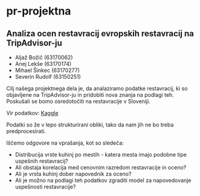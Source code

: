 # pr-projektna
## Analiza ocen restavracij evropskih restavracij na TripAdvisor-ju 

*   Aljaž Božič (63170062)
*   Anej Lekše (63170174)
*   Mihael Šinkec (63170277)
*   Severin Rudolf (63150251)


Cilj našega projektnega dela je, da analaziramo podatke restavracij, ki so objavljene na TripAdvisor-ju in pridobiti nova znanja na podlagi teh.
Poskušali se bomo osredotočiti na restavracije v Sloveniji.


Vir podatkov: [Kaggle](https://www.kaggle.com/damienbeneschi/krakow-ta-restaurans-data-raw "Kaggle")

Podatki so že v lepo strukturirani obliki, tako da nam jih ne bo treba predprocesirati.

Iščemo odgovore na vprašanja, kot so sledeča:
*   Distribucija vrste kuhinj po mestih - katera mesta imajo podobne tipe uspešnih restavracij?
*   Ali obstaja korelacija med cenovnim razredom restavracije in oceno?
*   Ali je vrsta kuhinj dober napovednik za oceno?
*   Ali je možno na podlagi teh podatkov zgraditi model za napovedovanje uspešnosti restavracije?

